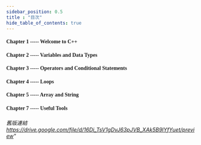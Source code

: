 ```yaml
---
sidebar_position: 0.5
title : "目次"
hide_table_of_contents: true
---
```


#### <font face="Quattrocento Sans">Chapter 1 ----- Welcome to C++ </font>

#### <font face="Quattrocento Sans">Chapter 2 ----- Variables and Data Types</font>

#### <font face="Quattrocento Sans">Chapter 3 ----- Operators and Conditional Statements</font>

#### <font face="Quattrocento Sans">Chapter 4 ----- Loops</font>

#### <font face="Quattrocento Sans">Chapter 5 ----- Array and String</font>

#### <font face="Quattrocento Sans">Chapter 7 ----- Useful Tools</font>

###### 舊版連結 https://drive.google.com/file/d/16Di_TsV1gDvJ63pJVB_XAk5B9lYfYuet/preview"

